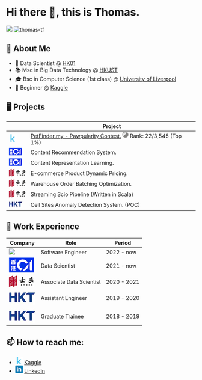 # Hi there 👋, this is Thomas.
![](https://komarev.com/ghpvc/?username=thomas-tf) ![thomas-tf](https://road-to-kaggle-grandmaster.vercel.app/api/simple/thomastf)

## 🔭 About Me
- 🧪 Data Scientist @ [HK01](https://www.hk01.com/)
- 📚 Msc in Big Data Technology @ [HKUST](https://seng.hkust.edu.hk/academics/taught-postgraduate/msc-bdt)
- 🎓 Bsc in Computer Science (1st class) @ [University of Liverpool](https://www.liverpool.ac.uk/study/undergraduate/courses/computer-science-bsc-hons/overview/)
- 🔰 Beginner @ [Kaggle](https://www.kaggle.com/thomastf)

## 🖥️ Projects
|                                 | Project                                                                        |
| --------------------------------| -------------------------------------------------------------------------------|
| ![](./img/kaggle_icon.png)      | [PetFinder.my - Pawpularity Contest.](https://www.kaggle.com/c/petfinder-pawpularity-score/leaderboard) ![](./img/silver_medal.png) Rank: 22/3,545 (Top 1%) | 
| ![](./img/hk01_logo_small.png)  | Content Recommendation System.                                                 |
| ![](./img/hk01_logo_small.png)  | Content Representation Learning.                                               |
| ![](./img/ztore_logo_small.png) | E-commerce Product Dynamic Pricing.                                            |
| ![](./img/ztore_logo_small.png) | Warehouse Order Batching Optimization.                                         |
| ![](./img/ztore_logo_small.png) | Streaming Scio Pipeline (Written in Scala)                                     |
| ![](./img/hkt_logo_small.jpeg)  | Cell Sites Anomaly Detection System. (POC)                                     |

## 💼 Work Experience
| Company                                                            | Role              | Period    |
| -------------------------------------------------------------------| ----------------- |-----------|
| [![](https://www.societegenerale.ch/typo3conf/ext/bi_template/themes/default/res/favicon/favicon-64.png)](https://www.societegenerale.ch/en/our-offer/corporate-and-investment-banking/) | Software Engineer | 2022 - now |
| [![](./img/hk01_logo.png)](https://www.hk01.com/) | Data Scientist | 2021 - now |
| [![](./img/ztore_logo.png)](https://www.ztore.com/en/) | Associate Data Scientist | 2020 - 2021|
| [![](./img/hkt_logo.png)](https://www.hkt.com/?locale=zh) | Assistant Engineer | 2019 - 2020 |
| [![](./img/hkt_logo.png)](https://www.hkt.com/?locale=zh) | Graduate Trainee | 2018 - 2019 |


## 📫 How to reach me:
- ![](./img/kaggle_icon.png) [Kaggle](https://www.kaggle.com/thomastf)
- ![](./img/linkedin_icon.png) [Linkedin](https://hk.linkedin.com/in/thomas-wong-861775145)
